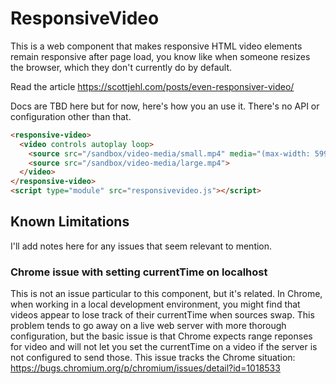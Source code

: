 # ResponsiveVideo
This is a web component that makes responsive HTML video elements remain responsive after page load, you know like when someone resizes the browser, which they don't currently do by default.

Read the article https://scottjehl.com/posts/even-responsiver-video/ 

Docs are TBD here but for now, here's how you an use it. There's no API or configuration other than that.

```html
<responsive-video>
  <video controls autoplay loop>
    <source src="/sandbox/video-media/small.mp4" media="(max-width: 599px)">
    <source src="/sandbox/video-media/large.mp4">
  </video>
</responsive-video>
<script type="module" src="responsivevideo.js"></script>
```


## Known Limitations

I'll add notes here for any issues that seem relevant to mention.

### Chrome issue with setting currentTime on localhost
This is not an issue particular to this component, but it's related. In Chrome, when working in a local development environment, you might find that videos appear to lose track of their currentTime when sources swap. This problem tends to go away on a live web server with more thorough configuration, but the basic issue is that Chrome expects range reponses for video and will not let you set the currentTime on a video if the server is not configured to send those. This issue tracks the Chrome situation: https://bugs.chromium.org/p/chromium/issues/detail?id=1018533

